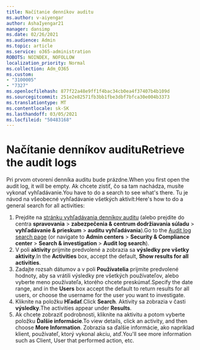 ```yaml
---
title: Načítanie denníkov auditu
ms.author: v-aiyengar
author: AshaIyengar21
manager: dansimp
ms.date: 02/26/2021
ms.audience: Admin
ms.topic: article
ms.service: o365-administration
ROBOTS: NOINDEX, NOFOLLOW
localization_priority: Normal
ms.collection: Adm_O365
ms.custom:
- "3100005"
- "7327"
ms.openlocfilehash: 877f22a48e9ff1f4bac34cb0ea4f37407b4b109d
ms.sourcegitcommit: 251e2e82571fb3bb1fbe3dbf7bfca30e004b3373
ms.translationtype: MT
ms.contentlocale: sk-SK
ms.lasthandoff: 03/05/2021
ms.locfileid: "50483168"
---
```

# <a name="retrieve-the-audit-logs"></a><span data-ttu-id="f095c-102">Načítanie denníkov auditu</span><span class="sxs-lookup"><span data-stu-id="f095c-102">Retrieve the audit logs</span></span>

<span data-ttu-id="f095c-103">Pri prvom otvorení denníka auditu bude prázdne.</span><span class="sxs-lookup"><span data-stu-id="f095c-103">When you first open the audit log, it will be empty.</span></span> <span data-ttu-id="f095c-104">Ak chcete zistiť, čo sa tam nachádza, musíte vykonať vyhľadávanie.</span><span class="sxs-lookup"><span data-stu-id="f095c-104">You have to do a search to see what's there.</span></span> <span data-ttu-id="f095c-105">Tu je návod na všeobecné vyhľadávanie všetkých aktivít:</span><span class="sxs-lookup"><span data-stu-id="f095c-105">Here's how to do a general search for all activities:</span></span>

1. <span data-ttu-id="f095c-106">Prejdite na [stránku vyhľadávania denníkov auditu](https://protection.office.com/#/unifiedauditlog) (alebo prejdite do centra **spravovania**  >  **zabezpečenia & centrum dodržiavania súladu**  >  **vyhľadávanie & prieskum**  >  **auditu vyhľadávania**).</span><span class="sxs-lookup"><span data-stu-id="f095c-106">Go to the [Audit log search page](https://protection.office.com/#/unifiedauditlog) (or navigate to  **Admin centers** > **Security & Compliance center** > **Search & investigation** > **Audit log search**).</span></span>
1. <span data-ttu-id="f095c-107">V poli **aktivity** prijmite predvolené a zobrazia sa **výsledky pre všetky aktivity**.</span><span class="sxs-lookup"><span data-stu-id="f095c-107">In the **Activities** box, accept the default, **Show results for all activities**.</span></span>
1. <span data-ttu-id="f095c-108">Zadajte rozsah dátumov a v poli **Používatelia** prijmite predvolené hodnoty, aby sa vrátili výsledky pre všetkých používateľov, alebo vyberte meno používateľa, ktorého chcete preskúmať.</span><span class="sxs-lookup"><span data-stu-id="f095c-108">Specify the date range, and in the **Users** box accept the default to return results for all users, or choose the username for the user you want to investigate.</span></span>
1. <span data-ttu-id="f095c-109">Kliknite na položku **Hľadať**.</span><span class="sxs-lookup"><span data-stu-id="f095c-109">Click **Search**.</span></span> <span data-ttu-id="f095c-110">Aktivity sa zobrazia v časti **výsledky**.</span><span class="sxs-lookup"><span data-stu-id="f095c-110">The activities appear under **Results**.</span></span>
1. <span data-ttu-id="f095c-111">Ak chcete zobraziť podrobnosti, kliknite na aktivitu a potom vyberte položku **Ďalšie informácie**.</span><span class="sxs-lookup"><span data-stu-id="f095c-111">To view details, click an activity, and then choose **More Information**.</span></span> <span data-ttu-id="f095c-112">Zobrazia sa ďalšie informácie, ako napríklad klient, používateľ, ktorý vykonal akciu, atď.</span><span class="sxs-lookup"><span data-stu-id="f095c-112">You'll see more information such as Client, User that performed action, etc.</span></span>

